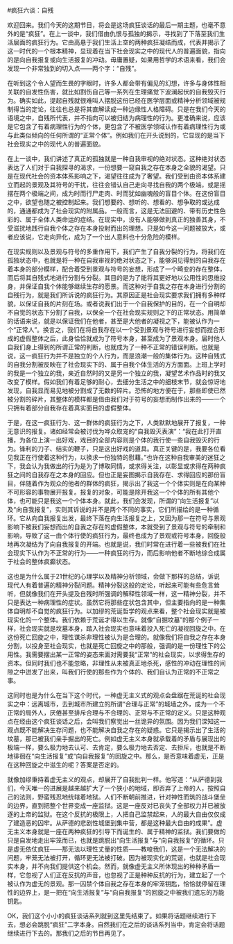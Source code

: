 #疯狂六谈：自残

欢迎回来。我们今天的这期节目，将会是这场疯狂谈话的最后一期主题，也毫不意外的是“疯狂”。在上一谈中，我们借由仇恨与孤独的揭示，寻找到了下落至我们生活层面的疯狂行为。它由高悬于我们生活上空的两种疯狂凝结而成，代表并揭示了这一时代的一个根本精神，显现着在当下社会现实之中的现代人的普遍面貌，指向的是向自我报复或向生活报复的冲动。毋庸置疑，如果用哲学的术语来看，我们会发现一个非常独到的切入点——两个字：“自残”。

在听到这个令人望而生畏的字眼时，许多人都会带有偏见的幻想，许多与身体性相关联的自发性伤害，就比如割伤自己等一系列在生理痛觉下波澜起伏的自我毁灭行为。确实如此，提起自残就很难叫人摆脱这份已经在医学层面或精神分析领域被规制得当的定论，往往也总是将其直解读成一种边缘性人格障碍。只是在我们今天的语境之中，自残所代表，并不指向可以被归结为病理性的行为。更准确来说，应该是它包含了有着病理性行为的个体，更包含了不被医学领域认作有着病理性行为或与此类似倾向的任何所谓的“正常个体”。例如我们在开头说到的，它显现的是当下社会现实之中的现代人的普遍面貌。

在上一谈中，我们讲述了真正的孤独就是一种自我审视的绝对状态。这种绝对状态表达了人们对于自我探寻的渴求，一份想要一窥自我之存在本身之全貌的渴望。只是在现代社会的资本体系影响之下，渴望往往成为了奢望。我们受到由资本体系建立而起的景观及其符号的干扰，往往会错认自己走向寻找自我的两个极端，或是摇摆在两个极端之间，成为时而行尸走肉、时而犹如幽魂般的盲目个体。在这份盲目之中，欲望也随之被控制起来。我们想要的、想听的、想看的、想争取的或达成的，通通都成为了社会现实的附属品。一般而言，这是无法回避的、带有历史性色彩的、属于全体人类命运的症结。在现实中，没有人能够做到真正的独善其身，不受滋扰地践行自我个体之存在本身投射而出的理想。只是如今这一问题被放大，或者应该说，它走向异化，成为了一个出人意料也十分危险的模样。

在现实规则以及景观与符号的多重作用下，我们产生了自我分裂的行为，将我们在孤独状态中，也就是将一种在自我审视的绝对状态之下，能够洞见得到的自我存在着本身的部分模样，配合着受到景观与符号的妄想，形成了一个畸变的存在整体，而后将其自残式地进行分割与分裂。其目的是为了能将其更好地以公用性的思维投身，并保证自我个体能够继续生存的愿景。而这种对于自我之存在本身进行分割的自残行为，就是我们所诉说的疯狂行为。其原因正是社会现实要求我们拥有多种样貌，以保证自我的片刻在场。或者说我们出于一个自我保护的目的，在一个自明却不自觉的状态下分割了自我，以保全一个在社会现实规则之下的正常状态。用简单的话语来说，就是以保证我们在他者，甚至是大他者的凝视之下，能被认作为一个“正常人”。换言之，我们在将自我存在以一个受到景观与符号进行妄想而捏合形成的虚假整体之后，此身恰恰就成为了符号本身，甚至成为了景观本身。届时他人自我们身上得到的所谓正常的判断，也就成为了一种不正常的错误判断。也就是说，这一疯狂行为并不是独立的个人行为，而是浪潮一般的集体行为。这种自残式的自我分割被反映在了社会现实下的、属于自我个体生活的方方面面。上班上学时的我是一个独立的我，亲近自然时的又是另一个独立的我，凝望艺术作品时的我又改变了模样。假如我们有着足够的耐心，去细分生活之中的细枝末节，就会惊讶地发现，自我显而易见地被分割成了无数的碎片。恐怖的地方便在于，那些即使已然被分割的碎片，其整体的模样都是借由我们对于符号的妄想而制作出来的——一个只拥有着部分自我存在着真实面目的虚假整体。

于是，在这一疯狂行为、这一群体的疯狂行为之下，人类默默地展开了报复，一种无意识的报复。诸如经常会被讨伐为哗众取宠的“自我毁灭表演”：“我在此打开直播，为各位上演一出好戏，戏目的全部内容则是个体的我行使一些自我毁灭的行为。锋利的刀子、结实的鞭子，只是这出好戏的道具。真正关键的是，我要各位看见我正在行使着这种行为，以换求一份独特的慰藉。”也许在这种自我审美的迷狂之下，我会认为我做出的行为是为了博取同情，或求得关注，以彰显或求得在两种疯狂之间的自我存在之本身的回应。但也正是妄图揭示自我存在、求得回应的那份盲目，伴随着作为观众的他者的群体的疯狂，揭示出了我这一个个体实则是在向某种不可形容的事物展开报复。报复的对象，可能是除开我这一个个体的所有其他个体，也可能只是我这一个个体本身。就此，我们会发现，所谓的“向生活报复”以及“向自我报复”，实则其诉说的并不是两个不同的事实，它们所描绘的是一种循环。它从向自我报复出发，最终下落在向生活报复之上，又因为那一在符号与景观影响下被我们妄想而出的自我之存在的虚假整体，本就受到了景观与符号的牵制和影响，导致了这一由个体行使的疯狂行为，最终也成为了景观或符号本身，回旋般地再次凝结为了向自我报复的开端。也就是说，我们时常在进行着一些被我们在社会现实下认作为不正常的行为——一种疯狂的行为，而后影响他者不断地综合成属于社会的整体疯癫状态。

这也是为什么属于21世纪的心理学以及精神分析领域，会做下那样的总结，诉说现代人有着普遍的精神分裂问题。精神分裂这般的定论，听起来可能有些危言耸听，但就像我们在开头提及自残时所强调的解释性领域一样，这一精神分裂，并不只是表达一种病理性的症状。虽然它将那些症状包含其中，但主要指向的是一种集体自明却不自觉的疯狂行为。以加缪的荒诞哲学的观点来看，整个社会现实就是被现实化的一个整体。我们依赖于荒诞才得以生存。就像“自掘坟墓”的那个例子一样，社会现实就是坟墓本身，踏入社会现实也意味着投入死亡的凝视回旋之中。在这份死亡回旋之中，理性谋杀非理性被认为是合理的。就像我们将自我之存在本身分割，以投身至社会现实，也就是死亡回旋之中的那般，强调的是一份理性下的公用性。我需要摆出某一正常的姿态来面对需要我“正常”的社会现实，以求得生存的资本。但同时我们也不能忽略，非理性从未被真正地杀死，感性的冲动在理性的间隙之中迸发了出来，叫我们行使的那些作为个体的、我们自认为正常的不正常之事。

这同时也是为什么在当下这个时代，一种虚无主义式的观点会盘踞在荒诞的社会现实之中：远离城市，去到城市所建立的所谓“合理与正常”的城墙之外，成为一个不正常的局外人，厌倦甚至排斥合理与不合理的、正常与不正常的定义。只是这种观点在经由这个疯狂谈话之后，会叫我们察觉出一丝诡异的氛围。因为我们深知这一观点既不能解决生存问题，也不能解决自我之存在的疑惑。它只是揭示出了生活的坟墓，那已被我们亲手掘出的死亡。例如虚无主义本身就承载着的矛盾与展现出的极端一样，要么极力地去认可、去肯定，要么极力地去否定、去拒斥，也就是不断地徘徊在“向生活报复”或“向自我报复”的回旋之中。那么，是否意味着虚无，正是在这种回旋之中滋生的呢？答案是否定的。

就像加缪秉持着虚无主义的观点，却展开了自我批判一样。他写道：“从萨德到我们，今天唯一的进展是越来越扩大了一个狭小的地域，即否弃了上帝的人，按照自己的法则，野蛮残忍地统辖着地狱。人们不断朝前推进，针对神性而筑的战斗堡垒的边界，直到把整个世界变成一座监狱。这是一座反对已丧失了全部权力并已被放逐的上帝的监狱。在这个反抗的极限上，人把自己监禁起来，人的最大自由仅仅成了建造恶的囚牢。从萨德的悲剧性城堡到集中营，都是这种最大自由的成果”。虚无主义本身就是一座在两种疯狂的引导下而诞生的、属于精神的监狱。我们要做的只是自发地走出牢笼而已，也就是跳脱出“向生活报复”与“向自我报复”的循环。只是虚无依仗疯狂——那无法以理性丈量的性质——教唆我们，这是一个无法解决的问题，牢笼无法被打开，循环更无法被打破。因为被现实化的荒诞，也就是社会现实本身，并不向我们提供这个机会。然而，就像虚无主义所体现出的种种矛盾一样，它忽视了人们正在反抗的声音，也忽视了正是种种反抗的行为，建立起了一个被认作为虚无的景观。那一囚禁个体自我之存在本身的牢笼钥匙，恰恰就停留在理性的边界上，是一把在“向生活报复”与“向自我报复”的回旋之中被我们遗忘的万能钥匙。

OK，我们这个小小的疯狂谈话系列就到这里先结束了。如果将话题继续进行下去，想必会跳脱“疯狂”二字本身。自然我们在之后的谈话系列当中，肯定会将话题继续进行下去的。那我们之后的节目再见了。

